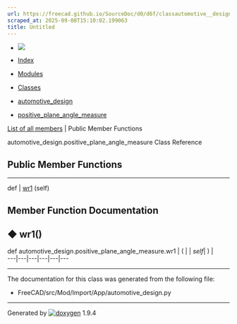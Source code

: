 ```yaml
---
url: https://freecad.github.io/SourceDoc/d0/d6f/classautomotive__design_1_1positive__plane__angle__measure.html
scraped_at: 2025-09-08T15:10:02.199063
title: Untitled
---
```


  * [ ![](https://www.freecad.org/svg/logo-freecad.svg) ](https://freecadweb.org "FreeCAD")
  * [Index](../../index.html "Index")
  * [Modules](../../modules.html "Modules list")
  * [Classes](../../annotated.html "Annotated list")

  * [automotive_design](../../d4/ddf/namespaceautomotive__design.html)
  * [positive_plane_angle_measure](../../d0/d6f/classautomotive__design_1_1positive__plane__angle__measure.html)

[List of all members](../../d9/d26/classautomotive__design_1_1positive__plane__angle__measure-members.html) | Public Member Functions

automotive_design.positive_plane_angle_measure Class Reference

##  Public Member Functions  
  
---  
def | [wr1](../../d0/d6f/classautomotive__design_1_1positive__plane__angle__measure.html#ac7ea0e136faa7e9837d950222c74e22a) (self)  
  
## Member Function Documentation

## ◆ wr1()

def automotive_design.positive_plane_angle_measure.wr1  | ( |  | _self_| ) |   
---|---|---|---|---|---  
  
* * *

The documentation for this class was generated from the following file:

  * FreeCAD/src/Mod/Import/App/automotive_design.py

* * *

Generated by
[![doxygen](../../doxygen.svg)](https://www.doxygen.org/index.html) 1.9.4

